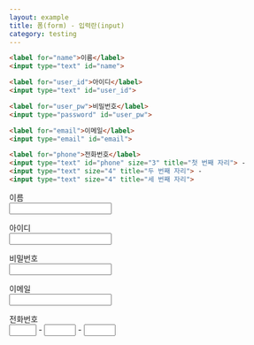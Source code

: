 ```yaml
---
layout: example
title: 폼(form) - 입력란(input)
category: testing
---
```


```html
<label for="name">이름</label>
<input type="text" id="name">

<label for="user_id">아이디</label>
<input type="text" id="user_id">

<label for="user_pw">비밀번호</label>
<input type="password" id="user_pw">

<label for="email">이메일</label>
<input type="email" id="email">

<label for="phone">전화번호</label>
<input type="text" id="phone" size="3" title="첫 번째 자리"> - 
<input type="text" size="4" title="두 번째 자리"> - 
<input type="text" size="4" title="세 번째 자리">
```

<label for="name">이름</label>   
<input type="text" id="name">

<label for="user_id">아이디</label>   
<input type="text" id="user_id">

<label for="user_pw">비밀번호</label>   
<input type="password" id="user_pw">

<label for="email">이메일</label>   
<input type="email" id="email">

<label for="phone">전화번호</label>   
<input type="text" id="phone" size="3" title="첫 번째 자리"> - 
<input type="text" size="4" title="두 번째 자리"> - 
<input type="text" size="4" title="세 번째 자리">
